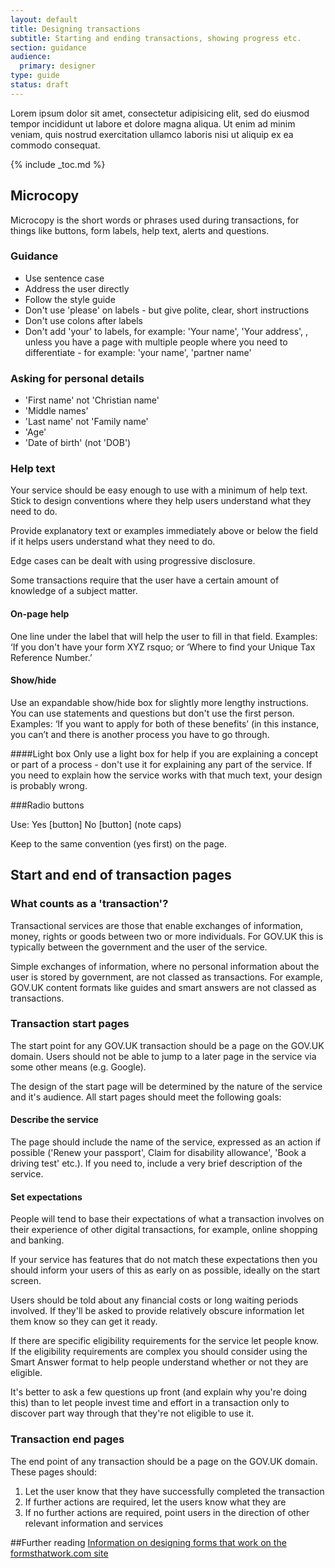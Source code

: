 ```yaml
---
layout: default
title: Designing transactions
subtitle: Starting and ending transactions, showing progress etc.
section: guidance
audience: 
  primary: designer
type: guide
status: draft
---
```


Lorem ipsum dolor sit amet, consectetur adipisicing elit, sed do eiusmod
tempor incididunt ut labore et dolore magna aliqua. Ut enim ad minim veniam,
quis nostrud exercitation ullamco laboris nisi ut aliquip ex ea commodo
consequat.

{% include _toc.md %}

## Microcopy

Microcopy is the short words or phrases used during transactions, 
for things like buttons, form labels, help text, alerts and questions.

### Guidance

* Use sentence case
* Address the user directly
* Follow the style guide
* Don't use 'please' on labels - but give polite, clear, short instructions
* Don't use colons after labels
* Don't add 'your' to labels, for example: 'Your name', 'Your address',
, unless you have a page with multiple people where you need to differentiate - for example: 'your name', 'partner name'

### Asking for personal details

* 'First name' not 'Christian name'
* 'Middle names'
* 'Last name' not 'Family name'
* 'Age'
* 'Date of birth' (not 'DOB')

### Help text

Your service should be easy enough to use with a minimum of help text.
Stick to design conventions where they help users understand what they need to do.

Provide explanatory text or examples immediately above or below the field 
if it helps users understand what they need to do.

Edge cases can be dealt with using progressive disclosure.

Some transactions require that the user have a certain amount of knowledge of a subject matter. 



#### On-page help
One line under the label that will help the user to fill in that field.
Examples: &lsquo;If you don't have your form XYZ rsquo; or &lsquo;Where to find your Unique Tax Reference Number.&rsquo;

#### Show/hide
Use an expandable show/hide box for slightly more lengthy instructions. You can use statements and questions but don't use the first person.
Examples: &lsquo;If you want to apply for both of these benefits&rsquo; (in this instance, you can&rsquo;t and there is another process you have to go through.

####Light box
Only use a light box for help if you are explaining a concept or part of a process - don't use it for explaining any part of the service. If you need to explain how the service works with that much text, your design is probably wrong.


###Radio buttons

Use: Yes [button] No [button] (note caps)

Keep to the same convention (yes first) on the page.

    
## Start and end of transaction pages

### What counts as a 'transaction'?

Transactional services are those that enable exchanges of information, money, rights or goods between two or more individuals. For GOV.UK this is typically between the government and the user of the service.

Simple exchanges of information, where no personal information about the user is stored by government, are not classed as transactions. For example, GOV.UK content formats like guides and smart answers are not classed as transactions.


### Transaction start pages

The start point for any GOV.UK transaction should be a page on the GOV.UK domain. Users should not be able to jump to a later page in the service via some other means (e.g. Google).

The design of the start page will be determined by the nature of the service and it's audience. All start pages should meet the following goals:

#### Describe the service

The page should include the name of the service, expressed as an action if possible ('Renew your passport', Claim for disability allowance', 'Book a driving test' etc.). If you need to, include a very brief description of the service.

#### Set expectations

People will tend to base their expectations of what a transaction involves on their experience of other digital transactions, for example, online shopping and banking.

If your service has features that do not match these expectations then you should inform your users of this as early on as possible, ideally on the start screen.

Users should be told about any financial costs or long waiting periods involved. If they'll be asked to provide relatively obscure information let them know so they can get it ready.

If there are specific eligibility requirements for the service let people know. If the eligibility requirements are complex you should consider using the Smart Answer format to help people understand whether or not they are eligible.

It's better to ask a few questions up front (and explain why you're doing this) than to let people invest time and effort in a transaction only to discover part way through that they're not eligible to use it.

### Transaction end pages

The end point of any transaction should be a page on the GOV.UK domain. These pages should:

1) Let the user know that they have successfully completed the transaction
2) If further actions are required, let the users know what they are
3) If no further actions are required, point users in the direction of other relevant information and services



##Further reading
[Information on designing forms that work on the formsthatwork.com site](http://www.formsthatwork.com/TheArtOfWritingVeryLittle )

